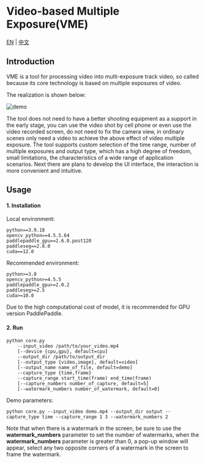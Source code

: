 # Video-based Multiple Exposure(VME)

[EN](README.md) | [中文](README_zh.md)

## Introduction

VME is a tool for processing video into multi-exposure track video, so called because its core technology is based on multiple exposures of video.

The realization is shown below:

![demo](demo.gif)

The tool does not need to have a better shooting equipment as a support in the early stage, you can use the video shot by cell phone or even use the video recorded screen, do not need to fix the camera view, in ordinary scenes only need a video to achieve the above effect of video multiple exposure. The tool supports custom selection of the time range, number of multiple exposures and output type, which has a high degree of freedom, small limitations, the characteristics of a wide range of application scenarios. Next there are plans to develop the UI interface, the interaction is more convenient and intuitive.

## Usage

#### 1. Installation

Local environment:

```
python==3.9.18
opencv_python==4.5.5.64
paddlepaddle_gpu==2.6.0.post120
paddleseg==2.8.0
cuda==12.0
```

Recommended environment:

```
python>=3.8
opencv_python>=4.5.5
paddlepaddle_gpu>=2.0.2
paddleseg>=2.5
cuda>=10.0
```

Due to the high computational cost of model, it is recommended for GPU version PaddlePaddle.

#### 2. Run

```
python core.py
	--input_video /path/to/your_video.mp4
	[--device {cpu,gpu}, default=cpu]
	--output_dir /path/to/output_dir
	[--output_type {video,image}, default=video]
	[--output_name name_of_file, default=demo]
	--capture_type {time,frame}
	--capture_range start_time(frame) end_time(frame)
	[--capture_numbers number_of_capture, default=5]
	[--watermark_numbers number_of_watermark, default=0]
```

Demo parameters:

```
python core.py --input_video demo.mp4 --output_dir output --capture_type time --capture_range 1 3 --watermark_numbers 2
```

Note that when there is a watermark in the screen, be sure to use the **watermark_numbers** parameter to set the number of watermarks, when the **watermark_numbers** parameter is greater than 0, a pop-up window will appear, select any two opposite corners of a watermark in the screen to frame the watermark.
